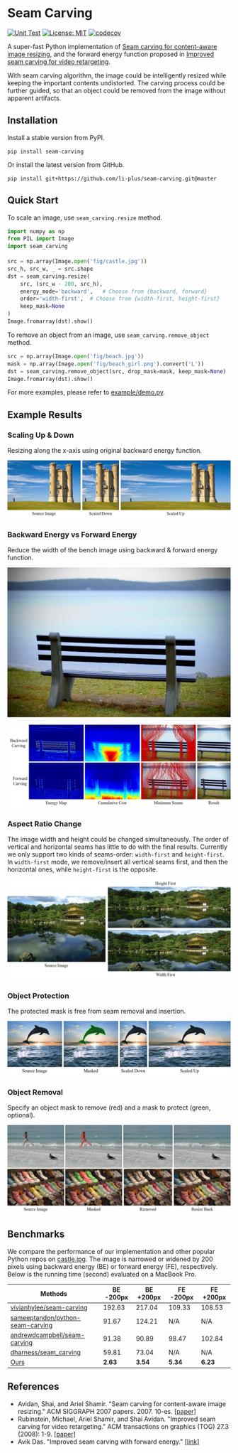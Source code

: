 # Seam Carving

[![Unit Test](https://github.com/li-plus/seam-carving/workflows/Unit%20Test/badge.svg?branch=master)](https://github.com/li-plus/seam-carving/actions)
[![License: MIT](https://img.shields.io/badge/License-MIT-brightgreen.svg)](https://github.com/li-plus/seam-carving/blob/master/LICENSE)
[![codecov](https://codecov.io/gh/li-plus/seam-carving/branch/master/graph/badge.svg)](https://codecov.io/gh/li-plus/seam-carving)

A super-fast Python implementation of [Seam carving for content-aware image resizing](https://dl.acm.org/doi/abs/10.1145/1275808.1276390), and the forward energy function proposed in [Improved seam carving for video retargeting](https://dl.acm.org/doi/abs/10.1145/1360612.1360615).

With seam carving algorithm, the image could be intelligently resized while keeping the important contents undistorted. The carving process could be further guided, so that an object could be removed from the image without apparent artifacts.

## Installation

Install a stable version from PyPI.

```shell script
pip install seam-carving
```

Or install the latest version from GitHub.

```shell script
pip install git+https://github.com/li-plus/seam-carving.git@master
```

## Quick Start

To scale an image, use `seam_carving.resize` method.

```python
import numpy as np
from PIL import Image
import seam_carving

src = np.array(Image.open('fig/castle.jpg'))
src_h, src_w, _ = src.shape
dst = seam_carving.resize(
    src, (src_w - 200, src_h),
    energy_mode='backward',   # Choose from {backward, forward}
    order='width-first',  # Choose from {width-first, height-first}
    keep_mask=None
)
Image.fromarray(dst).show()
```

To remove an object from an image, use `seam_carving.remove_object` method.

```python
src = np.array(Image.open('fig/beach.jpg'))
mask = np.array(Image.open('fig/beach_girl.png').convert('L'))
dst = seam_carving.remove_object(src, drop_mask=mask, keep_mask=None)
Image.fromarray(dst).show()
```

For more examples, please refer to [example/demo.py](example/demo.py).

## Example Results

### Scaling Up & Down

Resizing along the x-axis using original backward energy function.

![](docs/basic.jpg)

### Backward Energy vs Forward Energy

Reduce the width of the bench image using backward & forward energy function.

![](fig/bench.jpg)

![](docs/backward_vs_forward.jpg)

### Aspect Ratio Change

The image width and height could be changed simultaneously. The order of vertical and horizontal seams has little to do with the final results. Currently we only support two kinds of seams-order: `width-first` and `height-first`. In `width-first` mode, we remove/insert all vertical seams first, and then the horizontal ones, while `height-first` is the opposite.

![](docs/aspect_ratio.jpg)

### Object Protection

The protected mask is free from seam removal and insertion.

![](docs/object_protection.jpg)

### Object Removal

Specify an object mask to remove (red) and a mask to protect (green, optional).

![](docs/object_removal.jpg)

## Benchmarks

We compare the performance of our implementation and other popular Python repos on [castle.jpg](fig/castle.jpg). The image is narrowed or widened by 200 pixels using backward energy (BE) or forward energy (FE), respectively. Below is the running time (second) evaluated on a MacBook Pro.

| Methods                                                      | BE -200px | BE +200px | FE -200px | FE +200px |
| ------------------------------------------------------------ | --------- | --------- | --------- | --------- |
| [vivianhylee/seam-carving](https://github.com/vivianhylee/seam-carving) | 192.63    | 217.04    | 109.33    | 108.53    |
| [sameeptandon/python-seam-carving](https://github.com/sameeptandon/python-seam-carving) | 91.67     | 124.21    | N/A       | N/A       |
| [andrewdcampbell/seam-carving](https://github.com/andrewdcampbell/seam-carving) | 91.38     | 90.89     | 98.47     | 102.84    |
| [dharness/seam_carving](https://github.com/dharness/seam_carving) | 59.81     | 73.04     | N/A       | N/A       |
| [Ours](https://github.com/li-plus/seam-carving)              | **2.63**  | **3.54**  | **5.34**  | **6.23**  |

## References

* Avidan, Shai, and Ariel Shamir. "Seam carving for content-aware image resizing." ACM SIGGRAPH 2007 papers. 2007. 10-es. [[paper]](https://dl.acm.org/doi/abs/10.1145/1275808.1276390)
* Rubinstein, Michael, Ariel Shamir, and Shai Avidan. "Improved seam carving for video retargeting." ACM transactions on graphics (TOG) 27.3 (2008): 1-9. [[paper]](https://dl.acm.org/doi/abs/10.1145/1360612.1360615)
* Avik Das. "Improved seam carving with forward energy." [[link]](https://avikdas.com/2019/07/29/improved-seam-carving-with-forward-energy.html)
